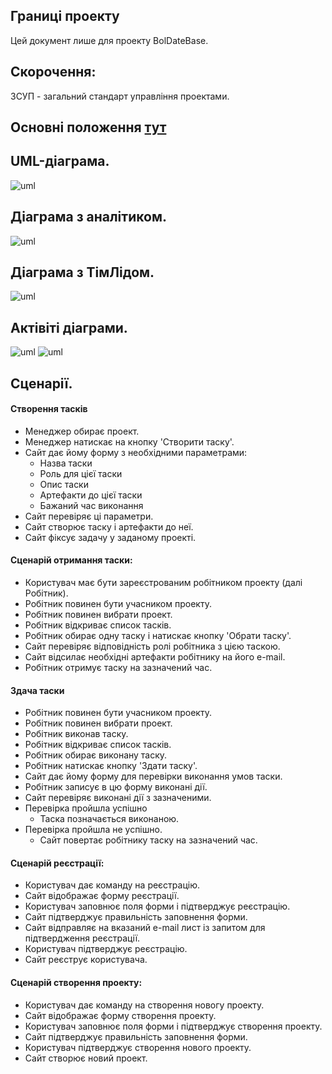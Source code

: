 ﻿## Границі проекту
Цей документ лише для проекту BolDateBase.
## Скорочення:
ЗСУП - загальний стандарт управління проектами.
## Основні положення [тут](Основні положення.md)
## UML-діаграма.
![uml](http://www.plantuml.com/plantuml/png/hLRBJjjG4DtdAwvOaONv08GGbUYkY0YbwZ9ooGNIEZ6AtGTL5o4ysA1IKGHIrQg8Bp0XAS5v8FKBnd_KC-EuZgzCDx0WYUTnximvCzSiURxTzD_LdOBtjjROjfjsNNbRTjNzK6jigWtRyNHXdhxHc0Ruwz28-dIdAA0k3QDp6iqhsrFFglLQ0s4_g8U07do_gHUr5Dr7BHh344RjQ4z2Iok8kqBcKD40NrqE54_v1JpVQOoKVhJB2JWkY8x4-TBJJRWlO6WXuum311iXSKr_BYby87bDRzOyNpTrjJB1-OgSWC-FsiWDuoOQjhFZ-V1U0lTMqAy5E_Olw_VQSRSb_ufwV4fQkmP-uZYW4O2F4ghkfQ9Z6Z8vAHvorhSghverIPGphwKUYSYZxdbzst5tj2vm4ygoh4KrYquwo96-KNFSTLjEF2bc0dzniS2xGTidr5KiNhHF_MpKPKekW0vH463opOepJ6gDPxNmsRAWURuz7XlvLF7nPsYvIq6iAkexKMWcK7ZkYtr0lOazJsoqr2dc7fLob_mGiuMXCop961ZcL7t38T8RreoqpFo0sq6LQLjPUOiixsp9iHkLKjDzezVzOg6q8fmOreRhQ_NQzNsthjmDqqkdF0Ku0cHGd-S01u6dtScgnGiy5ixEXLguGgQje63WvPAXtgT02eD38Mt0EXm2y22RenjLnGNzgvNNbqRnPYBhIzfmB678xeSuY7kRAQykhoe72depiYM5nw6gkJbWbF6rc0u1D14-Ri15MrW9CMLCa98T2OIlsyceN-IhrTIuBNMbx5RMjEtKFcbJk_oOV2N_7ujoMrFA9Zi0O-RIGDr35hmdCejSGXaCTwbOyS1E1Fk97BcWfXTExZOBUCZ3JqZDqo47XnRWPEbasR9WfuOOATZqx6UJPEL3-ELwb4Xp-V6KAA9Y3kYEtnjnZpBXoExJW94owERe72CVYD4UQjf3-eH86XeWuCru1GYtV5ccgvqSCSgdC7qBZ7c2kjasaz4g5XuBe1OmuRFJ4yg0HJMlz4SVedjFTO9S7x8s8VMV75z0P9XRIdvsa1YmPh7CPhhCttGLI_Z4lp5_0G00)
## Діаграма з аналітиком.
![uml](http://www.plantuml.com/plantuml/png/hLLDRjDG4Dxx5BE3IaqE425Kxi76g2bK90wgZO1T6zC4fAX1NNZ1eY1n01AJA4vIkrUOkH7VJ5v-uZOe4jquzhoPx_lUD_DUZiB8FulUDnjU-FOqUEUV-KqAt_Z7hG-dmMiwyHjXtVDg_8rp7l1S4cbpnhCQ-I6z2Fp6fp3oFFT2bSfpUig_UOQq2sbBZpX5zYqN_EUWbFKTmLk9EPU4PpoG3chwvQGR3NEk2GHYUupb78KQpGwydMpqh5e5m4esJmv9FdEXnSl8alKGXVejSNbbGSeZBi0Iet8ClMsyfSZCyTxVugnH_MDK3ux3V-jIOTSe7yi501tC7PGLVCS5s3FRzfJaAnTAJXfNPSZwmkF_O5RgdyhnHFfWpny08_KMDFWaYQNB0qlCj0a8uQSm2tCeoyXKJ-mvn5AslnJJyalnLmdE1UceDPA0NWFWIctpPQMgPvinQ4LrUjMAebQJMYUFXE_ftbOx792E1ngI0JHHp7mHivcKUACUSrLi332dg9fZCTKihN9D7yEbjeSDaEhtTfqDDz8_W07tjuTmTh-2f_T99DdkpswYAkrOnLRD0TjYwWO3UJQZn4FaZwHNaRvE0yBEk4AwzhampZRGsrkBYhc1-dE5M6qQBRmq3-ORfsXfplQsuyK97w7ZsdYv97V6ZOfJ1v7fGg4PFApIou3sP5MRhVk9GfOkaQko5E3YMVRG81v4dnbq1u7K5AhVAWgvxYgIBbBST6VkXwVkeki1nvorotDTPF39xjEpp_NBrwxzS63TWa99ohPEB31QT9wi8ovDvRbKbUrjai0Jb1geTa8Re_amLVghk-LgVNQEy8R_ihy0)
## Діаграма з ТімЛідом.
![uml](http://www.plantuml.com/plantuml/png/lPF1IW9X58NtynHtcL0-W4Ju02vzWG6j9BLmZ5gE3bIBe4qOj6pJTjInH6Vq5Ux_2Zr9t-s72WdQM8lHU-uvddF-Nwr6_R3NF--qW-YarJqBUs57ekEmSNhHwXx9OTYEca55dzn8Sz4bRvdEN5oHC99wBQZNPEz0TlH1KnthJ5zr3NtDL6ZXxaJNBjRKNNrG6TCGOkK6RkX6dbn1BO19ATYEZUoNopHwP9LZLvWU3N2YS_CpE7O97dF1RWgJ-Qq95i329SofLsG4nSW_svIa8itBVhFRYBPN-QVEcUbrZkHMh1USPGmjm-oyPadOPdFVuV-w_txX4-2I9tEZhsl5q9lRhuibnZEM2Pq7EB7QvPDYxLZTk4Ii9AefurjyRp15Il1V7SnEzanpSw3rujiXWJbm2alrH5_ig-8P46GnH6mKg_BAF-qT)
## Актівіті діаграми.
![uml](http://www.plantuml.com/plantuml/png/ZP4zJiDG48JxTuhjk8FTv21fB0W80GxAJ-yuG8L4Wq91mSy9OXFBnh7D5MPln6XN244LoNvQZsQ_dVKRpHV9RB6ykWnMX0Wl6F31jyIW6Hfq60Gr7spHcTwRshBkOZQyigWrurcutRrVQ3H7OnzwfnisRDcyHmK2z5R8Nr4k_ZFSqUk3BESJEKvusE0TzRrkud0wdLq44Odm36PrjF2mm8JckaPfK--fsZhZbBQUWIhDz8QaJ_hMpfBaB3bFdVYckM_-4-BFx76AWfmQFJah0UCUwIDQpQcM1z08sB6hPS2E6WFvpz6dE4pI4ziimZkgtosyCURzJA_3Y2PUrZS0)
![uml](http://www.plantuml.com/plantuml/png/RP4zJiD048Lxds8b2kv0cd0AwWWi4GaYGUpEHHmJQ29-9CiKDC09i4dadsINAxov4Myd4iXAcf4yy_PxRyR3QJIwZUBhgo31Coo-i952vcZG9S49tk5GouorP6iBPr1JyuF6Q_H3xgL0nsQ53TQm72qCdAHibuCWEJgTHEERE3ox74TXWXoD8begrp8xR19FGtC-Ol5VM17BL6GTUlr6nVSkWc5n13Kqdqk6IjCjsQM4MAeiS_EXt97PKfQHsWjW_Ue6ByWz_8FooZFbqTDW2NZgfJ8eYQqrJseyubXoTFGlKEsl_qdPWf127jIgDNhCb2ctUZtrxrbhMsrNS2HdEoN7UdjvfOjo_vPchkK_g3zIr20OXfCB_lLV)
## Сценарії.
#### Створення тасків
- Менеджер обирає проект.
- Менеджер натискає на кнопку 'Створити таску'.
- Сайт дає йому форму з необхідними параметрами:
	- Назва таски
	- Роль для цієї таски
	- Опис таски
	- Артефакти до цієї таски
	- Бажаний час виконання
- Сайт перевіряє ці параметри.
- Сайт створює таску і артефакти до неї.
- Сайт фіксує задачу у заданому проекті.

#### Сценарій отримання таски:
- Користувач має бути зареєстрованим робітником проекту (далі Робітник).
- Робітник повинен бути учасником проекту.
- Робітник повинен вибрати проект.
- Робітник відкриває список тасків.
- Робітник обирає одну таску і натискає кнопку 'Обрати таску'.
- Сайт перевіряє відповідність ролі робітника з цією таскою.
- Сайт відсилає необхідні артефакти робітнику на його e-mail.
- Робітник отримує таску на зазначений час.

#### Здача таски
- Робітник повинен бути учасником проекту.
- Робітник повинен вибрати проект.
- Робітник виконав таску.
- Робітник відкриває список тасків.
- Робітник обирає виконану таску.
- Робітник натискає кнопку 'Здати таску'.
- Сайт дає йому форму для перевірки виконання умов таски.
- Робітник записує в цю форму виконані дії.
- Сайт перевіряє виконані дії з зазначеними.
- Перевірка пройшла успішно
	- Таска позначається виконаною.
- Перевірка пройшла не успішно.
	- Сайт повертає робітнику таску на зазначений час.

#### Сценарій реєстрації:
- Користувач дає команду на реєстрацію.
- Сайт відображає форму реєстрації.
- Користувач заповнює поля форми і підтверджує реєстрацію.
- Сайт підтверджує правильність заповнення форми.
- Сайт відправляє на вказаний e-mail лист із запитом для підтвердження реєстрації.
- Користувач підтверджує реєстрацію.
- Сайт реєструє користувача.

#### Сценарій створення проекту:
- Користувач дає команду на створення новогу проекту.
- Сайт відображає форму створення проекту.
- Користувач заповнює поля форми і підтверджує створення проекту.
- Сайт підтверджує правильність заповнення форми.
- Користувач підтверджує створення нового проекту.
- Сайт створює новий проект.

